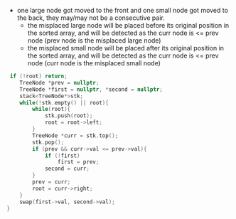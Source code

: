 - one large node got moved to the front and one small node got moved to the back, they may/may not be a consecutive pair.
    - the misplaced large node will be placed before its original position in the sorted array, and will be detected as the curr node is <= prev node (prev node is the misplaced large node)
    - the misplaced small node will be placed after its original position in the sorted array, and will be detected as the curr node is <= prev node (curr node is the misplaced small node)
  
```cpp
 if (!root) return;
    TreeNode *prev = nullptr;
    TreeNode *first = nullptr, *second = nullptr;
    stack<TreeNode*>stk;
    while(!stk.empty() || root){
        while(root){
            stk.push(root);
            root = root->left;
        }
        TreeNode *curr = stk.top();
        stk.pop();
        if (prev && curr->val <= prev->val){
            if (!first) 
                first = prev;  
            second = curr;    
        }
        prev = curr;
        root = curr->right;  
    }
    swap(first->val, second->val);
}
```
